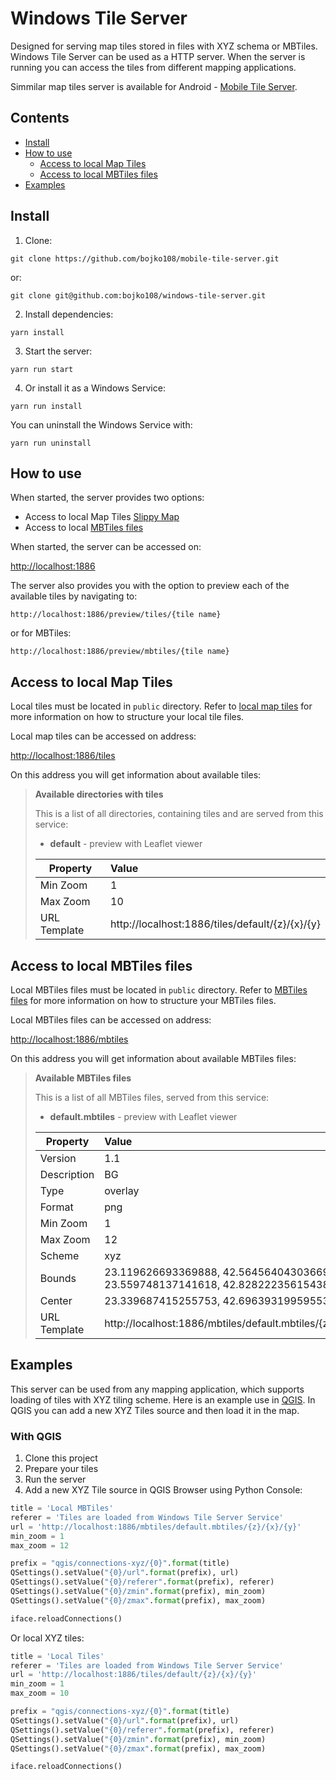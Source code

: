 # Windows Tile Server

Designed for serving map tiles stored in files with XYZ schema or MBTiles. Windows Tile Server can be used as a HTTP server. When the server is running you can access the tiles from different mapping applications.

Simmilar map tiles server is available for Android - [Mobile Tile Server](https://github.com/bojko108/mobile-tile-server).

## Contents

- [Install](#install)
- [How to use](#how-to-use)
  - [Access to local Map Tiles](#access-to-local-map-tiles)
  - [Access to local MBTiles files](#access-to-local-mbtiles-files)
- [Examples](#examples)

## Install

1. Clone:

```
git clone https://github.com/bojko108/mobile-tile-server.git
```

or:

```
git clone git@github.com:bojko108/windows-tile-server.git
```

2. Install dependencies:

```
yarn install
```

3. Start the server:

```
yarn run start
```

4. Or install it as a Windows Service:

```
yarn run install
```

You can uninstall the Windows Service with:

```
yarn run uninstall
```

## How to use

When started, the server provides two options:

- Access to local Map Tiles [Slippy Map](https://wiki.openstreetmap.org/wiki/Slippy_map_tilenames)
- Access to local [MBTiles files](https://github.com/mapbox/mbtiles-spec)

When started, the server can be accessed on:

[http://localhost:1886](http://localhost:1886)

The server also provides you with the option to preview each of the available tiles by navigating to:

```
http://localhost:1886/preview/tiles/{tile name}
```

or for MBTiles:

```
http://localhost:1886/preview/mbtiles/{tile name}
```

## Access to local Map Tiles

Local tiles must be located in `public` directory. Refer to [local map tiles](public/tiles/README.md) for more information on how to structure your local tile files.

Local map tiles can be accessed on address:

[http://localhost:1886/tiles](http://localhost:1886/tiles)

On this address you will get information about available tiles:

> **Available directories with tiles**
>
> This is a list of all directories, containing tiles and are served from this service:
>
> - **default** - preview with Leaflet viewer
>
> | Property     | Value                                           |
> | ------------ | :---------------------------------------------- |
> | Min Zoom     | 1                                               |
> | Max Zoom     | 10                                              |
> | URL Template | http://localhost:1886/tiles/default/{z}/{x}/{y} |

## Access to local MBTiles files

Local MBTiles files must be located in `public` directory. Refer to [MBTiles files](public/mbtiles/README.md) for more information on how to structure your MBTiles files.

Local MBTiles files can be accessed on address:

[http://localhost:1886/mbtiles](http://localhost:1886/mbtiles)

On this address you will get information about available MBTiles files:

> **Available MBTiles files**
>
> This is a list of all MBTiles files, served from this service:
>
> - **default.mbtiles** - preview with Leaflet viewer
>
> | Property     | Value                                                                         |
> | ------------ | :---------------------------------------------------------------------------- |
> | Version      | 1.1                                                                           |
> | Description  | BG                                                                            |
> | Type         | overlay                                                                       |
> | Format       | png                                                                           |
> | Min Zoom     | 1                                                                             |
> | Max Zoom     | 12                                                                            |
> | Scheme       | xyz                                                                           |
> | Bounds       | 23.119626693369888, 42.56456404303669, 23.559748137141618, 42.828222356154384 |
> | Center       | 23.339687415255753, 42.69639319959553, 6                                      |
> | URL Template | http://localhost:1886/mbtiles/default.mbtiles/{z}/{x}/{y}                     |

## Examples

This servеr can be used from any mapping application, which supports loading of tiles with XYZ tiling scheme. Here is an example use in [QGIS](https://qgis.org/en/site/). In QGIS you can add a new XYZ Tiles source and then load it in the map.

### With QGIS

1. Clone this project
2. Prepare your tiles
3. Run the server
4. Add a new XYZ Tile source in QGIS Browser using Python Console:

```python
title = 'Local MBTiles'
referer = 'Tiles are loaded from Windows Tile Server Service'
url = 'http://localhost:1886/mbtiles/default.mbtiles/{z}/{x}/{y}'
min_zoom = 1
max_zoom = 12

prefix = "qgis/connections-xyz/{0}".format(title)
QSettings().setValue("{0}/url".format(prefix), url)
QSettings().setValue("{0}/referer".format(prefix), referer)
QSettings().setValue("{0}/zmin".format(prefix), min_zoom)
QSettings().setValue("{0}/zmax".format(prefix), max_zoom)

iface.reloadConnections()
```

Or local XYZ tiles:

```python
title = 'Local Tiles'
referer = 'Tiles are loaded from Windows Tile Server Service'
url = 'http://localhost:1886/tiles/default/{z}/{x}/{y}'
min_zoom = 1
max_zoom = 10

prefix = "qgis/connections-xyz/{0}".format(title)
QSettings().setValue("{0}/url".format(prefix), url)
QSettings().setValue("{0}/referer".format(prefix), referer)
QSettings().setValue("{0}/zmin".format(prefix), min_zoom)
QSettings().setValue("{0}/zmax".format(prefix), max_zoom)

iface.reloadConnections()
```
